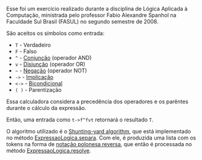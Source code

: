 Esse foi um exercício realizado durante a disciplina de Lógica Aplicada à Computação, ministrada pelo professor Fabio Alexandre Spanhol na Faculdade Sul Brasil (FASUL) no segundo semestre de 2008.

São aceitos os símbolos como entrada:

- `T` - Verdadeiro
- `F` - Falso
- `^` - [Conjunção](https://pt.wikipedia.org/wiki/Conjun%C3%A7%C3%A3o_l%C3%B3gica) (operador AND)
- `v` - [Disjunção](https://pt.wikipedia.org/wiki/Disjun%C3%A7%C3%A3o_l%C3%B3gica) (operador OR)
- `~` - [Negação](https://pt.wikipedia.org/wiki/Negação_lógica) (operador NOT)
- `->` - [Implicação](https://pt.wikipedia.org/wiki/Implica%C3%A7%C3%A3o)
- `<->` - [Bicondicional](https://pt.wikipedia.org/wiki/Conectivo_l%C3%B3gico_bicondicional)
- `( )` - Parentização

Essa calculadora considera a precedência dos operadores e os parêntes durante o cálculo da expressão.

Então, uma entrada como `t->f^fvt` retornará o resultado `T`.

O algoritmo utilizado é o [Shunting-yard algorithm](https://en.wikipedia.org/wiki/Shunting-yard_algorithm), que está implementado no método [ExpressaoLogica.separa](https://github.com/felipebz/calculadora-logica/blob/master/src/main/java/br/edu/fasul/lac/ExpressaoLogica.java#L95). Com ele, é produzida uma lista com os tokens na forma de [notação polonesa reversa](https://pt.wikipedia.org/wiki/Nota%C3%A7%C3%A3o_polonesa_inversa), que então é processada no método [ExpressaoLogica.resolve](https://github.com/felipebz/calculadora-logica/blob/master/src/main/java/br/edu/fasul/lac/ExpressaoLogica.java#L128).
